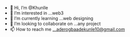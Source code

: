 - 👋 Hi, I’m @Khunlle
- 👀 I’m interested in ...web3
- 🌱 I’m currently learning ...web designing 
- 💞️ I’m looking to collaborate on ...any project
- 📫 How to reach me ...aderogbaadekunle10@gmail.com

<!---
Khunlle/Khunlle is a ✨ special ✨ repository because its `README.md` (this file) appears on your GitHub profile.
You can click the Preview link to take a look at your changes.
--->
